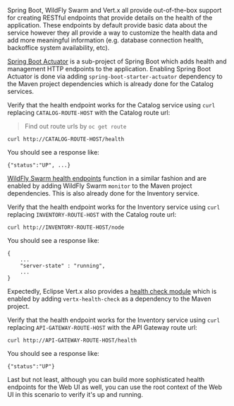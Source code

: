 Spring Boot, WildFly Swarm and Vert.x all provide out-of-the-box support for creating RESTful endpoints that
provide details on the health of the application. These endpoints by default provide basic data about the 
service however they all provide a way to customize the health data and add more meaningful information (e.g. 
database connection health, backoffice system availability, etc).

[Spring Boot Actuator](http://docs.spring.io/spring-boot/docs/current/reference/htmlsingle/#production-ready) is a 
sub-project of Spring Boot which adds health and management HTTP endpoints to the application. Enabling Spring Boot 
Actuator is done via adding `spring-boot-starter-actuator` dependency to the Maven project 
dependencies which is already done for the Catalog services.

Verify that the health endpoint works for the Catalog service using `curl` replacing `CATALOG-ROUTE-HOST`
with the Catalog route url:

> Find out route urls by `oc get route`

```
curl http://CATALOG-ROUTE-HOST/health
```

You should see a response like:

```
{"status":"UP", ...}
```

[WildFly Swarm health endpoints](https://wildfly-swarm.gitbooks.io/wildfly-swarm-users-guide/content/advanced/monitoring.html) function in a similar fashion and are enabled by adding WildFly Swarm `monitor`
to the Maven project dependencies. 
This is also already done for the Inventory service.

Verify that the health endpoint works for the Inventory service using `curl` replacing `INVENTORY-ROUTE-HOST`
with the Catalog route url:

```
curl http://INVENTORY-ROUTE-HOST/node
```

You should see a response like:

```
{
    ...
    "server-state" : "running",
    ...
}
```

Expectedly, Eclipse Vert.x also provides a [health check module](http://vertx.io/docs/vertx-health-check/java) 
which is enabled by adding `vertx-health-check` as a dependency to the Maven project. 

Verify that the health endpoint works for the Inventory service using `curl` 
replacing `API-GATEWAY-ROUTE-HOST` with the API Gateway route url:

```
curl http://API-GATEWAY-ROUTE-HOST/health
```

You should see a response like:

```
{"status":"UP"}
```

Last but not least, although you can build more sophisticated health endpoints for the Web UI as well, you 
can use the root context of the Web UI in this scenario to verify it's up and running.
